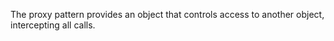 The proxy pattern provides an object that controls access to another object, intercepting all calls.
